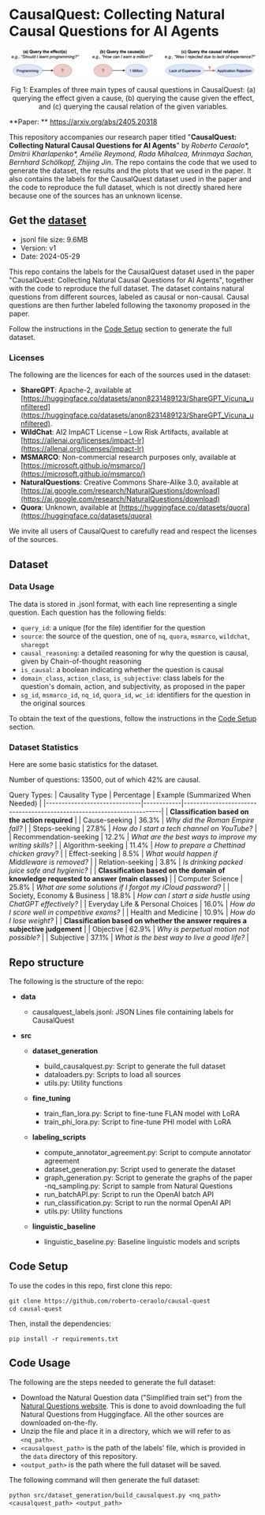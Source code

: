 # CausalQuest: Collecting Natural Causal Questions for AI Agents

![Causality Types](figs/causality_types.png)

<p align="center"> Fig 1: Examples of three main types of causal questions in CausalQuest: (a) querying the effect given a cause, (b) querying the cause given the effect, and (c) querying the causal relation of the given variables.
</p>

**Paper: ** <https://arxiv.org/abs/2405.20318>

This repository accompanies our research paper titled "**CausalQuest: Collecting Natural Causal Questions for AI Agents**" by *Roberto Ceraolo\*, Dmitrii Kharlapenko\*, Amélie Reymond, Rada Mihalcea, Mrinmaya Sachan, Bernhard Schölkopf, Zhijing Jin*.
The repo contains the code that we used to generate the dataset, the results and the plots that we used in the paper. It also contains the labels for the CausalQuest dataset used in the paper and the code to reproduce the full dataset, which is not directly shared here because one of the sources has an unknown license.

## Get the [dataset](data/causalquest_labels.jsonl)

- jsonl file size: 9.6MB
- Version: v1
- Date: 2024-05-29

This repo contains the labels for the CausalQuest dataset used in the paper "CausalQuest: Collecting Natural Causal Questions for AI Agents", together with the code to reproduce the full dataset. The dataset contains natural questions from different sources, labeled as causal or non-causal. Causal questions are then further labeled following the taxonomy proposed in the paper. 

Follow the instructions in the [Code Setup](#code-setup) section to generate the full dataset.

### Licenses

The following are the licences for each of the sources used in the dataset:
- **ShareGPT**: Apache-2, available at [https://huggingface.co/datasets/anon8231489123/ShareGPT_Vicuna_unfiltered](https://huggingface.co/datasets/anon8231489123/ShareGPT_Vicuna_unfiltered).
- **WildChat**: AI2 ImpACT License – Low Risk Artifacts, available at [https://allenai.org/licenses/impact-lr](https://allenai.org/licenses/impact-lr)
- **MSMARCO**: Non-commercial research purposes only, available at [https://microsoft.github.io/msmarco/](https://microsoft.github.io/msmarco/)
- **NaturalQuestions**: Creative Commons Share-Alike 3.0, available at [https://ai.google.com/research/NaturalQuestions/download](https://ai.google.com/research/NaturalQuestions/download)
- **Quora**: Unknown, available at [https://huggingface.co/datasets/quora](https://huggingface.co/datasets/quora)

We invite all users of CausalQuest to carefully read and respect the licenses of the sources.

## Dataset

### Data Usage

The data is stored in .jsonl format, with each line representing a single question. Each question has the following fields:

- `query_id`: a unique (for the file) identifier for the question
- `source`: the source of the question, one of `nq`, `quora`, `msmarco`, `wildchat`, `sharegpt`
- `causal_reasoning`: a detailed reasoning for why the question is causal, given by Chain-of-thought reasoning
- `is_causal`: a boolean indicating whether the question is causal
- `domain_class`, `action_class`, `is_subjective`: class labels for the question's domain, action, and subjectivity, as proposed in the paper
- `sg_id`, `msmarco_id`, `nq_id`, `quora_id`, `wc_id`: identifiers for the question in the original sources
  
To obtain the text of the questions, follow the instructions in the [Code Setup](#code-setup) section.

### Dataset Statistics

Here are some basic statistics for the dataset. 

Number of questions: 13500, out of which 42% are causal.

Query Types:
| Causality Type               | Percentage | Example (Summarized When Needed)                                      |
|------------------------------|------------|-----------------------------------------------------------------------|
| **Classification based on the action required** |
| Cause-seeking                | 36.3%      | *Why did the Roman Empire fall?*                                      |
| Steps-seeking                | 27.8%      | *How do I start a tech channel on YouTube?*                           |
| Recommendation-seeking       | 12.2%      | *What are the best ways to improve my writing skills?*                |
| Algorithm-seeking            | 11.4%      | *How to prepare a Chettinad chicken gravy?*                           |
| Effect-seeking               | 8.5%       | *What would happen if Middleware is removed?*                         |
| Relation-seeking             | 3.8%       | *Is drinking packed juice safe and hygienic?*                         |
| **Classification based on the domain of knowledge requested to answer (main classes)** |
| Computer Science             | 25.8%      | *What are some solutions if I forgot my iCloud password?*             |
| Society, Economy & Business  | 18.8%      | *How can I start a side hustle using ChatGPT effectively?*            |
| Everyday Life & Personal Choices | 16.0%  | *How do I score well in competitive exams?*                           |
| Health and Medicine          | 10.9%      | *How do I lose weight?*                                               |
| **Classification based on whether the answer requires a subjective judgement** |
| Objective                    | 62.9%      | *Why is perpetual motion not possible?*                               |
| Subjective                   | 37.1%      | *What is the best way to live a good life?*                           |

## Repo structure

The following is the structure of the repo:

- **data**
  - causalquest_labels.jsonl: JSON Lines file containing labels for CausalQuest

- **src**
  - **dataset_generation**
    - build_causalquest.py: Script to generate the full dataset
    - dataloaders.py: Scripts to load all sources
    - utils.py: Utility functions

  - **fine_tuning**
    - train_flan_lora.py: Script to fine-tune FLAN model with LoRA
    - train_phi_lora.py: Script to fine-tune PHI model with LoRA

  - **labeling_scripts**
    - compute_annotator_agreement.py: Script to compute annotator agreement
    - dataset_generation.py: Script used to generate the dataset
    - graph_generation.py: Script to generate the graphs of the paper
    -nq_sampling.py: Script to sample from Natural Questions
    - run_batchAPI.py: Script to run the OpenAI batch API
    - run_classification.py: Script to run the normal OpenAI API
    - utils.py: Utility functions

  - **linguistic_baseline**
    - linguistic_baseline.py: Baseline linguistic models and scripts

## Code Setup

To use the codes in this repo, first clone this repo:

    git clone https://github.com/roberto-ceraolo/causal-quest
    cd causal-quest

Then, install the dependencies:

    pip install -r requirements.txt


## Code Usage

The following are the steps needed to generate the full dataset:

- Download the Natural Question data ("Simplified train set") from the [Natural Questions website](https://ai.google.com/research/NaturalQuestions/download). This is done to avoid downloading the full Natural Questions from Huggingface. All the other sources are downloaded on-the-fly.
- Unzip the file and place it in a directory, which we will refer to as `<nq_path>`.
- `<causalquest_path>` is the path of the labels' file, which is provided in the `data` directory of this repository.
- `<output_path>` is the path where the full dataset will be saved.

The following command will then generate the full dataset:

    python src/dataset_generation/build_causalquest.py <nq_path> <causalquest_path> <output_path>
